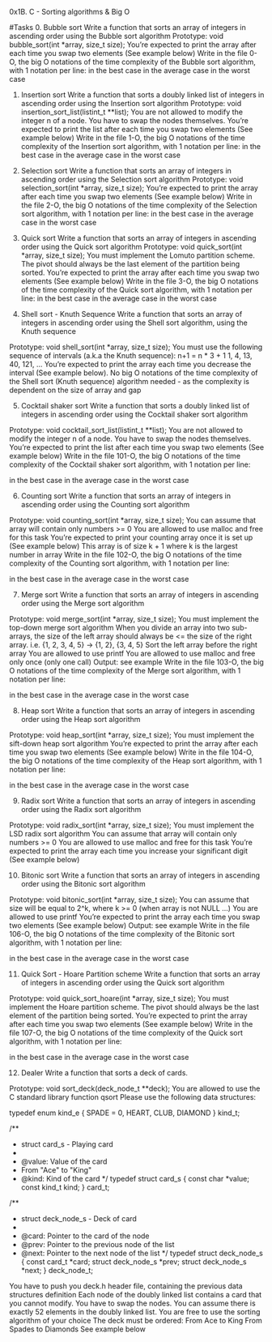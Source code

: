 0x1B. C - Sorting algorithms & Big O

#Tasks
0. Bubble sort
Write a function that sorts an array of integers in ascending order using the Bubble sort algorithm
Prototype: void bubble_sort(int *array, size_t size);
You’re expected to print the array after each time you swap two elements (See example below)
Write in the file 0-O, the big O notations of the time complexity of the Bubble sort algorithm, with 1 notation per line:
in the best case
in the average case
in the worst case

1. Insertion sort
Write a function that sorts a doubly linked list of integers in ascending order using the Insertion sort algorithm
Prototype: void insertion_sort_list(listint_t **list);
You are not allowed to modify the integer n of a node. You have to swap the nodes themselves.
You’re expected to print the list after each time you swap two elements (See example below)
Write in the file 1-O, the big O notations of the time complexity of the Insertion sort algorithm, with 1 notation per line:
in the best case
in the average case
in the worst case

2. Selection sort
Write a function that sorts an array of integers in ascending order using the Selection sort algorithm
Prototype: void selection_sort(int *array, size_t size);
You’re expected to print the array after each time you swap two elements (See example below)
Write in the file 2-O, the big O notations of the time complexity of the Selection sort algorithm, with 1 notation per line:
in the best case
in the average case
in the worst case

3. Quick sort
Write a function that sorts an array of integers in ascending order using the Quick sort algorithm
Prototype: void quick_sort(int *array, size_t size);
You must implement the Lomuto partition scheme.
The pivot should always be the last element of the partition being sorted.
You’re expected to print the array after each time you swap two elements (See example below)
Write in the file 3-O, the big O notations of the time complexity of the Quick sort algorithm, with 1 notation per line:
in the best case
in the average case
in the worst case

4. Shell sort - Knuth Sequence
Write a function that sorts an array of integers in ascending order using the Shell sort algorithm, using the Knuth sequence

Prototype: void shell_sort(int *array, size_t size);
You must use the following sequence of intervals (a.k.a the Knuth sequence):
n+1 = n * 3 + 1
1, 4, 13, 40, 121, ...
You’re expected to print the array each time you decrease the interval (See example below).
No big O notations of the time complexity of the Shell sort (Knuth sequence) algorithm needed - as the complexity is dependent on the size of array and gap

5. Cocktail shaker sort
Write a function that sorts a doubly linked list of integers in ascending order using the Cocktail shaker sort algorithm

Prototype: void cocktail_sort_list(listint_t **list);
You are not allowed to modify the integer n of a node. You have to swap the nodes themselves.
You’re expected to print the list after each time you swap two elements (See example below)
Write in the file 101-O, the big O notations of the time complexity of the Cocktail shaker sort algorithm, with 1 notation per line:

in the best case
in the average case
in the worst case

6. Counting sort
Write a function that sorts an array of integers in ascending order using the Counting sort algorithm

Prototype: void counting_sort(int *array, size_t size);
You can assume that array will contain only numbers >= 0
You are allowed to use malloc and free for this task
You’re expected to print your counting array once it is set up (See example below)
This array is of size k + 1 where k is the largest number in array
Write in the file 102-O, the big O notations of the time complexity of the Counting sort algorithm, with 1 notation per line:

in the best case
in the average case
in the worst case

7. Merge sort
Write a function that sorts an array of integers in ascending order using the Merge sort algorithm

Prototype: void merge_sort(int *array, size_t size);
You must implement the top-down merge sort algorithm
When you divide an array into two sub-arrays, the size of the left array should always be <= the size of the right array. i.e. {1, 2, 3, 4, 5} -> {1, 2}, {3, 4, 5}
Sort the left array before the right array
You are allowed to use printf
You are allowed to use malloc and free only once (only one call)
Output: see example
Write in the file 103-O, the big O notations of the time complexity of the Merge sort algorithm, with 1 notation per line:

in the best case
in the average case
in the worst case

8. Heap sort
Write a function that sorts an array of integers in ascending order using the Heap sort algorithm

Prototype: void heap_sort(int *array, size_t size);
You must implement the sift-down heap sort algorithm
You’re expected to print the array after each time you swap two elements (See example below)
Write in the file 104-O, the big O notations of the time complexity of the Heap sort algorithm, with 1 notation per line:

in the best case
in the average case
in the worst case

9. Radix sort
Write a function that sorts an array of integers in ascending order using the Radix sort algorithm

Prototype: void radix_sort(int *array, size_t size);
You must implement the LSD radix sort algorithm
You can assume that array will contain only numbers >= 0
You are allowed to use malloc and free for this task
You’re expected to print the array each time you increase your significant digit (See example below)

10. Bitonic sort
Write a function that sorts an array of integers in ascending order using the Bitonic sort algorithm

Prototype: void bitonic_sort(int *array, size_t size);
You can assume that size will be equal to 2^k, where k >= 0 (when array is not NULL …)
You are allowed to use printf
You’re expected to print the array each time you swap two elements (See example below)
Output: see example
Write in the file 106-O, the big O notations of the time complexity of the Bitonic sort algorithm, with 1 notation per line:

in the best case
in the average case
in the worst case

11. Quick Sort - Hoare Partition scheme
Write a function that sorts an array of integers in ascending order using the Quick sort algorithm

Prototype: void quick_sort_hoare(int *array, size_t size);
You must implement the Hoare partition scheme.
The pivot should always be the last element of the partition being sorted.
You’re expected to print the array after each time you swap two elements (See example below)
Write in the file 107-O, the big O notations of the time complexity of the Quick sort algorithm, with 1 notation per line:

in the best case
in the average case
in the worst case

12. Dealer
Write a function that sorts a deck of cards.

Prototype: void sort_deck(deck_node_t **deck);
You are allowed to use the C standard library function qsort
Please use the following data structures:

typedef enum kind_e
{
    SPADE = 0,
    HEART,
    CLUB,
    DIAMOND
} kind_t;

/**
 * struct card_s - Playing card
 *
 * @value: Value of the card
 * From "Ace" to "King"
 * @kind: Kind of the card
 */
typedef struct card_s
{
    const char *value;
    const kind_t kind;
} card_t;

/**
 * struct deck_node_s - Deck of card
 *
 * @card: Pointer to the card of the node
 * @prev: Pointer to the previous node of the list
 * @next: Pointer to the next node of the list
 */
typedef struct deck_node_s
{
    const card_t *card;
    struct deck_node_s *prev;
    struct deck_node_s *next;
} deck_node_t;

You have to push you deck.h header file, containing the previous data structures definition
Each node of the doubly linked list contains a card that you cannot modify. You have to swap the nodes.
You can assume there is exactly 52 elements in the doubly linked list.
You are free to use the sorting algorithm of your choice
The deck must be ordered:
From Ace to King
From Spades to Diamonds
See example below
